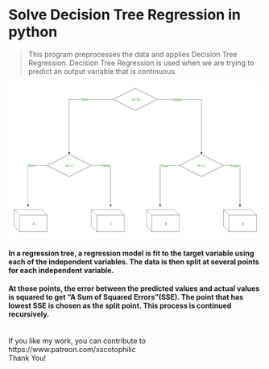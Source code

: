 # Solve Decision Tree Regression in python
> This program preprocesses the data and applies Decision Tree Regression. Decision Tree Regression is used when we are trying to predict an output variable that is continuous.

<img src="DTS.png" />

#### In a regression tree, a regression model is fit to the target variable using each of the independent variables. The data is then split at several points for each independent variable.
#### At those points, the error between the predicted values and actual values is squared to get “A Sum of Squared Errors”(SSE). The point that has lowest SSE is chosen as the split point. This process is continued recursively.

<br />
If you like my work, you can contribute to https://www.patreon.com/xscotophilic<br />
Thank You!